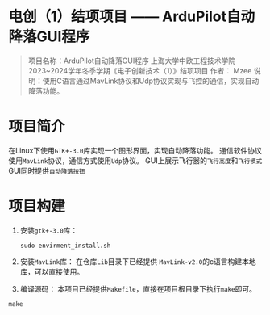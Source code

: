 # 电创（1）结项项目 —— ArduPilot自动降落GUI程序
> 项目名称：ArduPilot自动降落GUI程序
> 上海大学中欧工程技术学院2023~2024学年冬季学期《电子创新技术（1）》结项项目
> 作者： Mzee
> 说明：使用C语言通过MavLink协议和Udp协议实现与飞控的通信，实现自动降落功能。

# 项目简介
 在Linux下使用`GTK+-3.0`库实现一个图形界面，实现自动降落功能。
 通信软件协议使用`MavLink`协议，通信方式使用`Udp`协议。
 GUI上展示飞行器的`飞行高度`和`飞行模式`
 GUI同时提供`自动降落按钮`

# 项目构建
 1. 安装`gtk+-3.0`库：
    ```shell
    sudo envirment_install.sh
    ```
 2. 安装`MavLink`库：
   在仓库`Lib`目录下已经提供 `MavLink-v2.0`的c语言构建本地库，可以直接使用。

 3. 编译源码：
   本项目已经提供`Makefile`，直接在项目根目录下执行`make`即可。
   ```shell
   make
   ```
